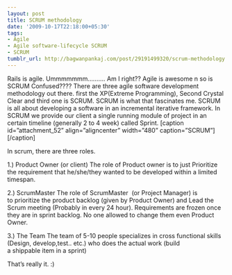 ```yaml
---
layout: post
title: SCRUM methodology
date: '2009-10-17T22:18:00+05:30'
tags:
- Agile
- Agile software-lifecycle SCRUM
- SCRUM
tumblr_url: http://bagwanpankaj.com/post/29191499320/scrum-methodology
---
```

Rails is agile. Ummmmmmm………. Am I right?? Agile is awesome n so is SCRUM Confused????  There are three agile software development methodology out there. first the XP(Extreme Programming), Second Crystal Clear and third one is SCRUM. SCRUM is what that fascinates me.  SCRUM is all about developing a software in an incremental iterative  framework. In SCRUM we provide our client a single running module of project in an certain timeline (generally 2 to 4 week) called Sprint.  [caption id=”attachment_52” align=”aligncenter” width=”480” caption=”SCRUM”]   [/caption]  

In scrum, there are three roles.

1.) Product Owner (or client)  The role of Product owner is to just Prioritize the requirement that he/she/they wanted to be developed within a limited timespan.  

2.) ScrumMaster  The role of ScrumMaster  (or Project Manager) is to prioritize the product backlog (given by Product Owner) and Lead the Scrum meeting (Probably in every 24 hour). Requirements are frozen once they are in sprint backlog. No one allowed to change them even Product Owner.  

3.) The Team  The team of 5-10 people specializes in cross functional skills (Design, develop,test.. etc.) who does the actual work (build a shippable item in a sprint)  

That’s really it.  :)
